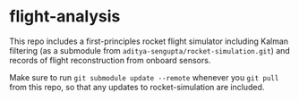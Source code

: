 # flight-analysis

This repo includes a first-principles rocket flight simulator including Kalman filtering (as a submodule from `aditya-sengupta/rocket-simulation.git`) and records of flight reconstruction from onboard sensors.

Make sure to run `git submodule update --remote` whenever you `git pull` from this repo, so that any updates to rocket-simulation are included.